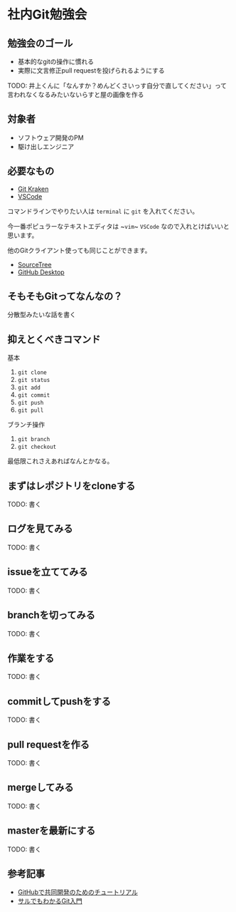 # 社内Git勉強会

## 勉強会のゴール

- 基本的なgitの操作に慣れる
- 実際に文言修正pull requestを投げられるようにする

TODO: 井上くんに「なんすか？めんどくさいっす自分で直してください」って言われなくなるみたいないらすと屋の画像を作る

## 対象者

- ソフトウェア開発のPM
- 駆け出しエンジニア

## 必要なもの

* [Git Kraken](https://www.gitkraken.com/download/mac)
* [VSCode](https://azure.microsoft.com/ja-jp/products/visual-studio-code/)

コマンドラインでやりたい人は `terminal` に `git` を入れてください。

今一番ポピュラーなテキストエディタは ~`vim`~ `VSCode` なので入れとけばいいと思います。

他のGitクライアント使っても同じことができます。

* [SourceTree](https://www.sourcetreeapp.com/)
* [GitHub Desktop](https://desktop.github.com/)

## そもそもGitってなんなの？

分散型みたいな話を書く

## 抑えとくべきコマンド

基本
1. `git clone`
2. `git status`
3. `git add`
4. `git commit`
5. `git push`
6. `git pull`

ブランチ操作
1. `git branch`
2. `git checkout`

最低限これさえあればなんとかなる。

## まずはレポジトリをcloneする

TODO: 書く

## ログを見てみる

TODO: 書く

## issueを立ててみる

TODO: 書く

## branchを切ってみる

TODO: 書く

## 作業をする

TODO: 書く

## commitしてpushをする

TODO: 書く

## pull requestを作る

TODO: 書く

## mergeしてみる

TODO: 書く

## masterを最新にする

TODO: 書く

## 参考記事

- [GitHubで共同開発のためのチュートリアル](https://qiita.com/takeokunn/items/5bc499121a21f8c5b990)
- [サルでもわかるGit入門](https://backlog.com/ja/git-tutorial/)
